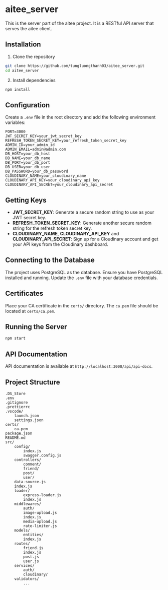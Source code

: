 #  aitee_server

This is the server part of the aitee project. It is a RESTful API server that serves the aitee client.

## Installation

1. Clone the repository

```bash
git clone https://github.com/tungluongthanh03/aitee_server.git
cd aitee_server
```

2. Install dependencies

```bash
npm install
```

## Configuration

Create a `.env` file in the root directory and add the following environment variables:

```
PORT=3000
JWT_SECRET_KEY=your_jwt_secret_key
REFRESH_TOKEN_SECRET_KEY=your_refresh_token_secret_key
ADMIN_ID=your_admin_id
ADMIN_EMAIL=admin@admin.com
DB_HOST=your_db_host
DB_NAME=your_db_name
DB_PORT=your_db_port
DB_USER=your_db_user
DB_PASSWORD=your_db_password
CLOUDINARY_NAME=your_cloudinary_name
CLOUDINARY_API_KEY=your_cloudinary_api_key
CLOUDINARY_API_SECRET=your_cloudinary_api_secret
```

## Getting Keys

-   **JWT_SECRET_KEY**: Generate a secure random string to use as your JWT secret key.
-   **REFRESH_TOKEN_SECRET_KEY**: Generate another secure random string for the refresh token secret key.
-   **CLOUDINARY_NAME**, **CLOUDINARY_API_KEY** and **CLOUDINARY_API_SECRET**: Sign up for a Cloudinary account and get your API keys from the Cloudinary dashboard.

## Connecting to the Database

The project uses PostgreSQL as the database. Ensure you have PostgreSQL installed and running. Update the `.env` file with your database credentials.

## Certificates

Place your CA certificate in the `certs/` directory. The `ca.pem` file should be located at `certs/ca.pem`.

## Running the Server

```bash
npm start
```

## API Documentation

API documentation is available at `http://localhost:3000/api/api-docs`.

## Project Structure

```
.DS_Store
.env
.gitignore
.prettierrc
.vscode/
    launch.json
    settings.json
certs/
    ca.pem
package.json
README.md
src/
    config/
        index.js
        swagger.config.js
    controllers/
        comment/
        friend/
        post/
        user/
    data-source.js
    index.js
    loader/
        express-loader.js
        index.js
    middlewares/
        auth/
        image-upload.js
        index.js
        media-upload.js
        rate-limiter.js
    models/
        entities/
        index.js
    routes/
        friend.js
        index.js
        post.js
        user.js
    services/
        auth/
        cloudinary/
    validators/
        ...
```
